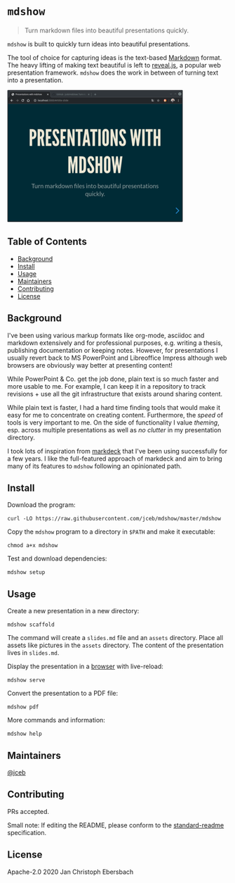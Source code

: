 # `mdshow`

> Turn markdown files into beautiful presentations quickly.

`mdshow` is built to quickly turn ideas into beautiful presentations.

The tool of choice for capturing ideas is the text-based
[Markdown](https://daringfireball.net/projects/markdown/) format. The
heavy lifting of making text beautiful is left to
[reveal.js](https://revealjs.com/), a popular web presentation framework.
`mdshow` does the work in between of turning text into a presentation.

[![](assets/screenshot400.png)](https://youtu.be/ZNXvQGsk_wA)

## Table of Contents

- [Background](#background)
- [Install](#install)
- [Usage](#usage)
- [Maintainers](#maintainers)
- [Contributing](#contributing)
- [License](#license)

## Background

I've been using various markup formats like org-mode, asciidoc and
markdown extensively and for professional purposes, e.g. writing a
thesis, publishing documentation or keeping notes. However, for
presentations I usually revert back to MS PowerPoint and Libreoffice
Impress although web browsers are obviously way better at presenting
content!

While PowerPoint & Co. get the job done, plain text is so much faster
and more usable to me. For example, I can keep it in a repository to
track revisions + use all the git infrastructure that exists around
sharing content.

While plain text is faster, I had a hard time finding tools that would
make it easy for me to concentrate on creating content. Furthermore, the
*speed* of tools is very important to me. On the side of functionality I
value *theming*, esp. across multiple presentations as well as *no
clutter* in my presentation directory.

I took lots of inspiration from
[markdeck](https://github.com/arnehilmann/markdeck) that I've been using
successfully for a few years. I like the full-featured approach of
markdeck and aim to bring many of its features to `mdshow` following an
opinionated path.

## Install

Download the program:

```
curl -LO https://raw.githubusercontent.com/jceb/mdshow/master/mdshow
```

Copy the `mdshow` program to a directory in `$PATH` and make it
executable:

```
chmod a+x mdshow
```

Test and download dependencies:

```
mdshow setup
```

## Usage

Create a new presentation in a new directory:

```
mdshow scaffold
```

The command will create a `slides.md` file and an `assets` directory.
Place all assets like pictures in the `assets` directory. The content of
the presentation lives in `slides.md`.

Display the presentation in a [browser](http://localhost:3000) with
live-reload:

```
mdshow serve
```

Convert the presentation to a PDF file:

```
mdshow pdf
```

More commands and information:

```
mdshow help
```

## Maintainers

[@jceb](https://github.com/jceb)

## Contributing

PRs accepted.

Small note: If editing the README, please conform to the [standard-readme](https://github.com/RichardLitt/standard-readme) specification.

## License

Apache-2.0 2020 Jan Christoph Ebersbach
